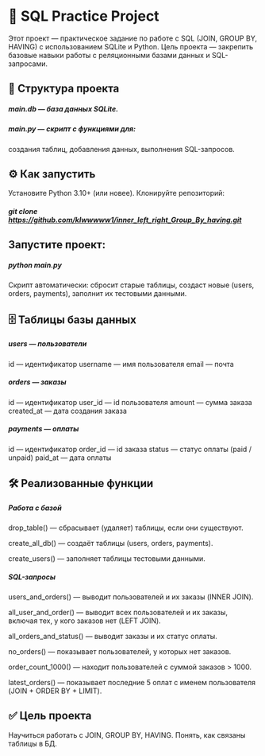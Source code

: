 # 📘 SQL Practice Project

Этот проект — практическое задание по работе с SQL (JOIN, GROUP BY, HAVING) с использованием SQLite и Python.
Цель проекта — закрепить базовые навыки работы с реляционными базами данных и SQL-запросами.

## 📂 Структура проекта

##### main.db — база данных SQLite.
##### main.py — скрипт с функциями для:

создания таблиц,
добавления данных,
выполнения SQL-запросов.

## ⚙️ Как запустить

Установите Python 3.10+ (или новее).
Клонируйте репозиторий:

##### git clone https://github.com/kIwwwww1/inner_left_right_Group_By_having.git

## Запустите проект:
##### python main.py

Скрипт автоматически:
сбросит старые таблицы,
создаст новые (users, orders, payments),
заполнит их тестовыми данными.

## 🗄️ Таблицы базы данных

##### users — пользователи

id — идентификатор
username — имя пользователя
email — почта

##### orders — заказы
id — идентификатор
user_id — id пользователя
amount — сумма заказа
created_at — дата создания заказа

##### payments — оплаты
id — идентификатор
order_id — id заказа
status — статус оплаты (paid / unpaid)
paid_at — дата оплаты

## 🛠️ Реализованные функции
##### Работа с базой

drop_table() — сбрасывает (удаляет) таблицы, если они существуют.

create_all_db() — создаёт таблицы (users, orders, payments).

create_users() — заполняет таблицы тестовыми данными.

##### SQL-запросы

users_and_orders() — выводит пользователей и их заказы (INNER JOIN).

all_user_and_order() — выводит всех пользователей и их заказы, включая тех, у кого заказов нет (LEFT JOIN).

all_orders_and_status() — выводит заказы и их статус оплаты.

no_orders() — показывает пользователей, у которых нет заказов.

order_count_1000() — находит пользователей с суммой заказов > 1000.

latest_orders() — показывает последние 5 оплат с именем пользователя (JOIN + ORDER BY + LIMIT).

## ✅ Цель проекта

Научиться работать с JOIN, GROUP BY, HAVING.
Понять, как связаны таблицы в БД.
